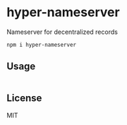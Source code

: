 # hyper-nameserver

Nameserver for decentralized records

```
npm i hyper-nameserver
```

## Usage
```sh

```

## License
MIT
